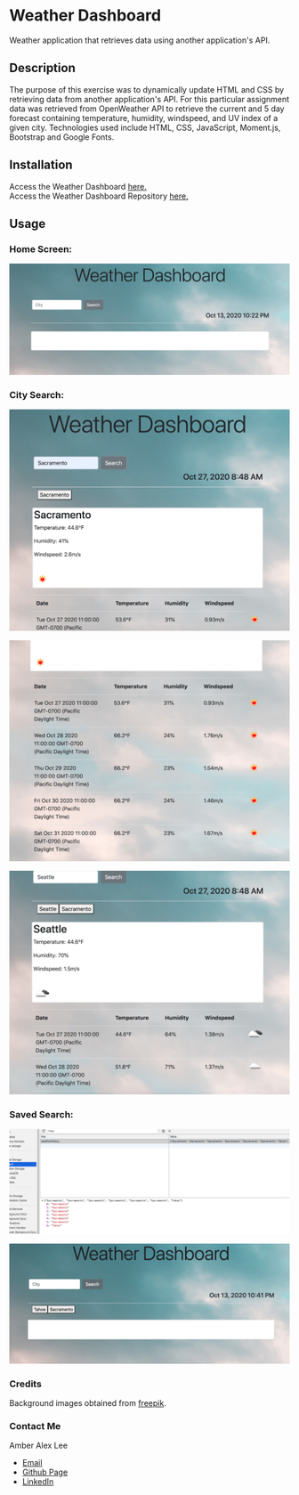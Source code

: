 # Weather Dashboard
Weather application that retrieves data using another application's API.

## Description

The purpose of this exercise was to dynamically update HTML and CSS by retrieving data from another application's API.  For this particular assignment data was retrieved from OpenWeather API to retrieve the current and 5 day forecast containing temperature, humidity, windspeed, and UV index of a given city. Technologies used include HTML, CSS, JavaScript, Moment.js, Bootstrap and Google Fonts.

## Installation  

Access the Weather Dashboard [here.](https://lee-amber-alex.github.io/Weather.Dashboard/)  
Access the Weather Dashboard Repository [here.](https://github.com/lee-amber-alex/Weather.Dashboard)  

## Usage  

### Home Screen:  

![Home Page.](screenshots/homescreen.png)  

### City Search:  

![City Search.](screenshots/wd2.png)   

![City Search.](screenshots/wd3.png)  

![City Search.](screenshots/wd4.png) 

### Saved Search:  

![localstorage.](screenshots/localstorage.png)  

![localstorage.](screenshots/refresh.png)  

### Credits  

Background images obtained from [freepik](http://www.freepik.com).  



### Contact Me  
 
Amber Alex Lee
- [Email](lee.amber.alex@gmail.com)
- [Github Page](https://github.com/lee-amber-alex)
- [LinkedIn](www.linkedin.com/in/leeamberalex)




